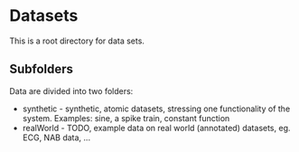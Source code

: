 # Datasets
This is a root directory for data sets.

## Subfolders
Data are divided into two folders:
- synthetic - synthetic, atomic datasets, stressing one functionality of the system. Examples: sine, a spike train, constant function
- realWorld - TODO, example data on real world (annotated) datasets, eg. ECG, NAB data, ...

